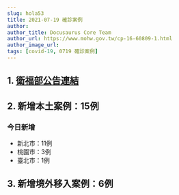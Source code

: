 ```yaml
---
slug: hola53
title: 2021-07-19 確診案例
author: 
author_title: Docusaurus Core Team
author_url: https://www.mohw.gov.tw/cp-16-60809-1.html
author_image_url: 
tags: [covid-19, 0719 確診案例]
---
```


## 1. [衛福部公告連結](https://www.cdc.gov.tw/Bulletin/Detail/au9qBuU-ft4ueA56WlXGPQ?typeid=9)

## 2. 新增本土案例：15例

### 今日新增
* 新北市：11例
* 桃園市：3例
* 臺北市：1例

## 3. 新增境外移入案例：6例
